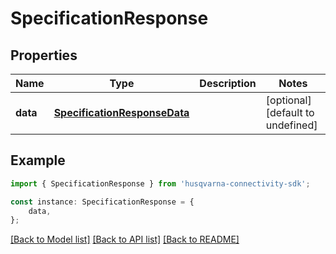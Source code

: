 # SpecificationResponse


## Properties

Name | Type | Description | Notes
------------ | ------------- | ------------- | -------------
**data** | [**SpecificationResponseData**](SpecificationResponseData.md) |  | [optional] [default to undefined]

## Example

```typescript
import { SpecificationResponse } from 'husqvarna-connectivity-sdk';

const instance: SpecificationResponse = {
    data,
};
```

[[Back to Model list]](../README.md#documentation-for-models) [[Back to API list]](../README.md#documentation-for-api-endpoints) [[Back to README]](../README.md)
